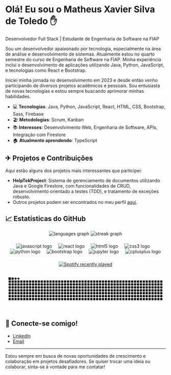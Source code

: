 # Olá! Eu sou o Matheus Xavier Silva de Toledo ✋

Desenvolvedor Full Stack | Estudante de Engenharia de Software na FIAP

Sou um desenvolvedor apaixonado por tecnologia, especialmente na área de análise e desenvolvimento de sistemas. Atualmente estou no quarto semestre do curso de Engenharia de Software na FIAP. Minha experiência inclui o desenvolvimento de aplicações utilizando Java, Python, JavaScript, e tecnologias como React e Bootstrap.

Iniciei minha jornada no desenvolvimento em 2023 e desde então venho participando de diversos projetos acadêmicos e pessoais. Sou entusiasta de novas tecnologias e estou sempre buscando aprimorar minhas habilidades.

- 💻 **Tecnologias**: Java, Python, JavaScript, React, HTML, CSS, Bootstrap, Sass, Firebase
- 🏖️ **Metodologias**: Scrum, Kanban
- 📚 **Interesses**: Desenvolvimento Web, Engenharia de Software, APIs, Integração com Firestore
- 🏠 **Atualmente aprendendo**: TypeScript

## ✈ Projetos e Contribuições
Aqui estão alguns dos projetos mais interessantes que participei:

- **HelpTekProject**: Sistema de gerenciamento de documentos utilizando Java e Google Firestore, com funcionalidades de CRUD, desenvolvimento orientado a testes (TDD), e tratamento de exceções robusto.
- Outros projetos podem ser encontrados no meu perfil [aqui](https://github.com/matheusxavi57).

## 📈 Estatísticas do GitHub
<div align="center">
  <img src="https://github-readme-stats.vercel.app/api/top-langs?username=matheuswq17&locale=en&hide_title=false&layout=compact&card_width=320&langs_count=5&theme=default&hide_border=false&order=2" height="150" alt="languages graph"  />
  <img src="https://streak-stats.demolab.com?user=matheuswq17&locale=en&mode=daily&theme=default&hide_border=false&border_radius=5&order=3" height="150" alt="streak graph"  />
</div>

###

<div align="center">
  <img src="https://cdn.jsdelivr.net/gh/devicons/devicon/icons/javascript/javascript-original.svg" height="40" alt="javascript logo"  />
  <img width="12" />
  <img src="https://cdn.jsdelivr.net/gh/devicons/devicon/icons/react/react-original.svg" height="40" alt="react logo"  />
  <img width="12" />
  <img src="https://cdn.jsdelivr.net/gh/devicons/devicon/icons/html5/html5-original.svg" height="40" alt="html5 logo"  />
  <img width="12" />
  <img src="https://cdn.jsdelivr.net/gh/devicons/devicon/icons/css3/css3-original.svg" height="40" alt="css3 logo"  />
  <img width="12" />
  <img src="https://cdn.jsdelivr.net/gh/devicons/devicon/icons/python/python-original.svg" height="40" alt="python logo"  />
  <img width="12" />
  <img src="https://cdn.jsdelivr.net/gh/devicons/devicon/icons/bootstrap/bootstrap-original.svg" height="40" alt="bootstrap logo"  />
  <img width="12" />
  <img src="https://cdn.jsdelivr.net/gh/devicons/devicon/icons/jupyter/jupyter-original.svg" height="40" alt="jupyter logo"  />
  <img width="12" />
  <img src="https://cdn.jsdelivr.net/gh/devicons/devicon/icons/cplusplus/cplusplus-original.svg" height="40" alt="cplusplus logo"  />
</div>

###

<div align="center">
  <a href="https://open.spotify.com/user/31aml5wx3xazmmuf32wywf6d35i4">
    <img src="https://spotify-recently-played-readme.vercel.app/api?user=31aml5wx3xazmmuf32wywf6d35i4&count=5&unique=false" alt="Spotify recently played"  />
  </a>
</div>

###

<img src="https://raw.githubusercontent.com/matheuswq17/matheuswq17/output/snake.svg" alt="Snake animation" />

###

## 🤖 Conecte-se comigo!
- [LinkedIn](https://www.linkedin.com/in/toledo-matheus)
- [Email](mailto:matheusxavi57@gmail.com)

---
Estou sempre em busca de novas oportunidades de crescimento e colaboração em projetos desafiadores. Se quiser trocar uma ideia ou colaborar, sinta-se à vontade para me contatar!
